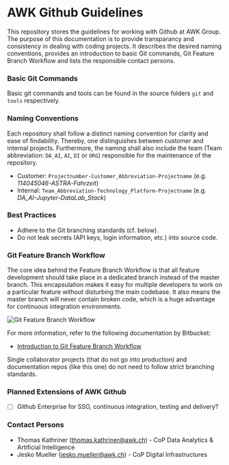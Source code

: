 # AWK Github Guidelines
This repository stores the guidelines for working with Github at AWK Group. The purpose of this documentation is to provide transparancy and consistency in dealing with coding projects. It describes the desired naming conventions, provides an introduction to basic Git commands, Git Feature Branch Workflow and lists the responsible contact persons.


### Basic Git Commands

Basic git commands and tools can be found in the source folders `git` and `tools` respectively.


### Naming Conventions

Each repository shall follow a distinct naming convention for clarity and ease of findability. Thereby, one distinguishes between customer and internal projects. Furthermore, the naming shall also include the team (Team abbreviation: `DA_AI`, `AI`, `DI` or `ORG`) responsible for the maintenance of the repository.

* Customer: `Projectnumber-Customer_Abbreviation-Projectname` (e.g. *114045046-ASTRA-Fahrzeit*)
* Internal: `Team_Abbreviation-Technology_Platform-Projectname` (e.g. *DA_AI-Jupyter-DataLab_Stack*)


### Best Practices

* Adhere to the Git branching standards (cf. below).
* Do not leak secrets (API keys, login information, etc.) into source code.


### Git Feature Branch Workflow

The core idea behind the Feature Branch Workflow is that all feature development should take place in a dedicated branch instead of the master branch. This encapsulation makes it easy for multiple developers to work on a particular feature without disturbing the main codebase. It also means the master branch will never contain broken code, which is a huge advantage for continuous integration environments. 

![Git Feature Branch Workflow](https://wac-cdn.atlassian.com/dam/jcr:09308632-38a3-4637-bba2-af2110629d56/07.svg?cdnVersion=1320)

For more information, refer to the following documentation by Bitbucket: 

* [Introduction to Git Feature Branch Workflow](https://www.atlassian.com/git/tutorials/comparing-workflows/feature-branch-workflow)

Single collaborator projects (that do not go into production) and documentation repos (like this one) do not need to follow strict branching standards.


### Planned Extensions of AWK Github

- [ ] Github Enterprise for SSO, continuous integration, testing and delivery?


### Contact Persons

* Thomas Kathriner (thomas.kathriner@awk.ch) - CoP Data Analytics & Artificial Intelligence
* Jesko Mueller (jesko.mueller@awk.ch) - CoP Digital Infrastructures